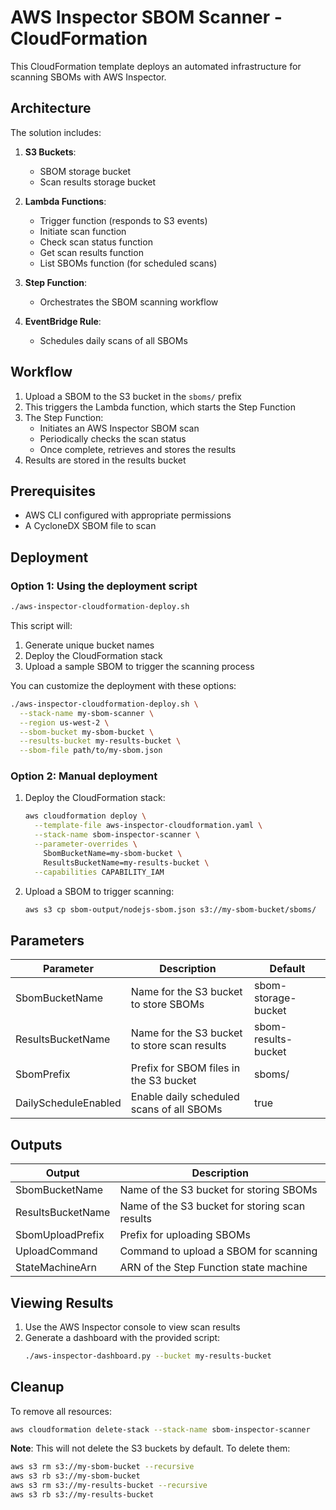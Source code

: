 # AWS Inspector SBOM Scanner - CloudFormation

This CloudFormation template deploys an automated infrastructure for scanning SBOMs with AWS Inspector.

## Architecture

The solution includes:

1. **S3 Buckets**:
   - SBOM storage bucket
   - Scan results storage bucket

2. **Lambda Functions**:
   - Trigger function (responds to S3 events)
   - Initiate scan function
   - Check scan status function
   - Get scan results function
   - List SBOMs function (for scheduled scans)

3. **Step Function**:
   - Orchestrates the SBOM scanning workflow

4. **EventBridge Rule**:
   - Schedules daily scans of all SBOMs

## Workflow

1. Upload a SBOM to the S3 bucket in the `sboms/` prefix
2. This triggers the Lambda function, which starts the Step Function
3. The Step Function:
   - Initiates an AWS Inspector SBOM scan
   - Periodically checks the scan status
   - Once complete, retrieves and stores the results
4. Results are stored in the results bucket

## Prerequisites

- AWS CLI configured with appropriate permissions
- A CycloneDX SBOM file to scan

## Deployment

### Option 1: Using the deployment script

```bash
./aws-inspector-cloudformation-deploy.sh
```

This script will:
1. Generate unique bucket names
2. Deploy the CloudFormation stack
3. Upload a sample SBOM to trigger the scanning process

You can customize the deployment with these options:
```bash
./aws-inspector-cloudformation-deploy.sh \
  --stack-name my-sbom-scanner \
  --region us-west-2 \
  --sbom-bucket my-sbom-bucket \
  --results-bucket my-results-bucket \
  --sbom-file path/to/my-sbom.json
```

### Option 2: Manual deployment

1. Deploy the CloudFormation stack:
   ```bash
   aws cloudformation deploy \
     --template-file aws-inspector-cloudformation.yaml \
     --stack-name sbom-inspector-scanner \
     --parameter-overrides \
       SbomBucketName=my-sbom-bucket \
       ResultsBucketName=my-results-bucket \
     --capabilities CAPABILITY_IAM
   ```

2. Upload a SBOM to trigger scanning:
   ```bash
   aws s3 cp sbom-output/nodejs-sbom.json s3://my-sbom-bucket/sboms/
   ```

## Parameters

| Parameter | Description | Default |
|-----------|-------------|---------|
| SbomBucketName | Name for the S3 bucket to store SBOMs | sbom-storage-bucket |
| ResultsBucketName | Name for the S3 bucket to store scan results | sbom-results-bucket |
| SbomPrefix | Prefix for SBOM files in the S3 bucket | sboms/ |
| DailyScheduleEnabled | Enable daily scheduled scans of all SBOMs | true |

## Outputs

| Output | Description |
|--------|-------------|
| SbomBucketName | Name of the S3 bucket for storing SBOMs |
| ResultsBucketName | Name of the S3 bucket for storing scan results |
| SbomUploadPrefix | Prefix for uploading SBOMs |
| UploadCommand | Command to upload a SBOM for scanning |
| StateMachineArn | ARN of the Step Function state machine |

## Viewing Results

1. Use the AWS Inspector console to view scan results
2. Generate a dashboard with the provided script:
   ```bash
   ./aws-inspector-dashboard.py --bucket my-results-bucket
   ```

## Cleanup

To remove all resources:

```bash
aws cloudformation delete-stack --stack-name sbom-inspector-scanner
```

**Note**: This will not delete the S3 buckets by default. To delete them:
```bash
aws s3 rm s3://my-sbom-bucket --recursive
aws s3 rb s3://my-sbom-bucket
aws s3 rm s3://my-results-bucket --recursive
aws s3 rb s3://my-results-bucket
```
